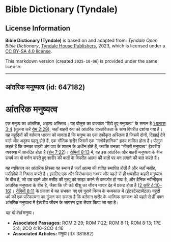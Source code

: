 # Bible Dictionary (Tyndale)

## License Information

**Bible Dictionary (Tyndale)** is based on and adapted from: _Tyndale Open Bible Dictionary_, [Tyndale House Publishers](https://tyndaleopenresources.com/), 2023, which is licensed under a [CC BY-SA 4.0 license](https://creativecommons.org/licenses/by-sa/4.0/legalcode.en).

This markdown version (created `2025-10-06`) is provided under the same license.



--------------------------------

## आंतरिक मनुष्यत्व (id: 647182)

आंतरिक मनुष्यत्व
================

एक मनुष्य का आंतरिक, अदृश्य अस्तित्व। यह पौलुस का वाक्यांश “छिपे हुए मनुष्यत्व” के समान है [1 पतरस 3:4](https://ref.ly/1Pet3:4) (तुलना करें [रोम 2:29](https://ref.ly/Rom2:29)), जहाँ बाहरी रूप को आंतरिक वास्तविकता के साथ विपरीत दर्शाया गया है। यह यहूदियों की वर्तमान धारणा को मानता है कि मनुष्य का एक एकीकृत अस्तित्व है जिसमें दोनों, दिखाई देने वाले और अदृश्य पहलू होते हैं, एक भौतिक शरीर जिसमें एक “मनोवैज्ञानिक” हृदय शामिल होता है। पौलुस कहते हैं कि उनका बाहरी अंग पाप के शासन के अधीन होते हैं, जबकि उनका “भीतरी मनुष्यत्व” ईश्वरीय व्यवस्था में आनंदित होता है ([रोम 7:22](https://ref.ly/Rom7:22))। [रोमियों 8:13](https://ref.ly/Rom8:13) में, वह इस आंतरिक और बाहरी मनुष्यत्व के बीच संघर्ष का वो वर्णन करते हुए शारीर की बातों के विपरीत आत्मा की बातों पर मन लगाने की बात करते हैं।

यह व्यक्तित्व का आंतरिक हिस्सा वह स्थान है जहाँ आत्मा की शक्ति स्थापित होती है और जहाँ मसीह, मसीहीयो में निवास करते हैं। इसलिए एक और विरोधाभास नश्वर और पहले से ही क्षयशील बाहरी मनुष्यत्व के बीच है, जो उम्र बढ़ने और मसीह की मृत्यु को साझा करने से कमजोर हो गया है, और दैनिक नवीनीकृत आंतरिक मनुष्यत्व के बीच है, जैसा कि जी उठे यीशु का जीवन नश्वर देह में प्रकट होता है ([2 कुरि 4:10–16](https://ref.ly/2Cor4:10-2Cor4:16))। [रोमियों 8:11](https://ref.ly/Rom8:11) के प्रकाश में यह संभवतः नए एवं पुराने नियम के मध्यकाल में (इंटरटेस्टामेंटल) यहूदी धर्म की एक परिकल्पना का गुंजन कर सकता है कि वर्तमान शरीर के आत्मिक समकक्ष को पहले से ही भक्त आंतरिक मनुष्यत्व में ईश्वरीय जीवन के जागरण द्वारा तैयार किया जा रहा है।

*यह भी देखें* मनुष्य। 

* **Associated Passages:** ROM 2:29; ROM 7:22; ROM 8:11; ROM 8:13; 1PE 3:4; 2CO 4:10–2CO 4:16
* **Associated Articles:** मनुष्य (ID: 381682)


